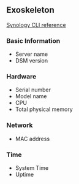 ## Exoskeleton
[Synology CLI reference](https://global.download.synology.com/download/Document/Software/DeveloperGuide/Firmware/DSM/All/enu/Synology_DiskStation_Administration_CLI_Guide.pdf)

### Basic Information
- Server name
- DSM version

### Hardware
- Serial number
- Model name
- CPU 
- Total physical memory

### Network
- MAC address

### Time 
- System Time
- Uptime
